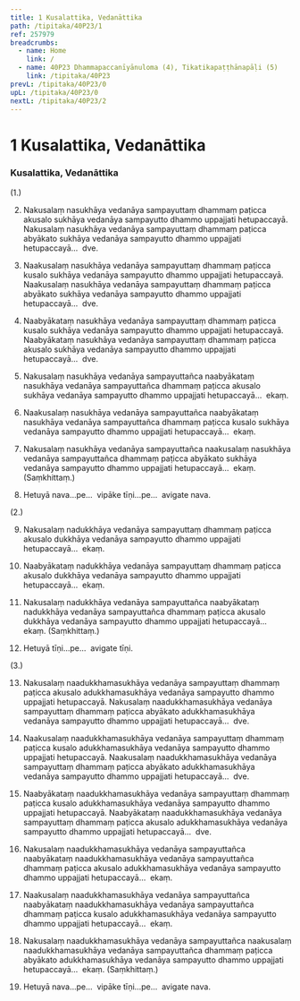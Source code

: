 ```yaml
---
title: 1 Kusalattika, Vedanāttika
path: /tipitaka/40P23/1
ref: 257979
breadcrumbs:
  - name: Home
    link: /
  - name: 40P23 Dhammapaccanīyānuloma (4), Tikatikapaṭṭhānapāḷi (5)
    link: /tipitaka/40P23
prevL: /tipitaka/40P23/0
upL: /tipitaka/40P23/0
nextL: /tipitaka/40P23/2
---
```


# 1 Kusalattika, Vedanāttika

### Kusalattika, Vedanāttika

(1.)

2. Nakusalaṃ nasukhāya vedanāya sampayuttaṃ dhammaṃ paṭicca akusalo sukhāya vedanāya sampayutto dhammo uppajjati hetupaccayā. Nakusalaṃ nasukhāya vedanāya sampayuttaṃ dhammaṃ paṭicca abyākato sukhāya vedanāya sampayutto dhammo uppajjati hetupaccayā…  dve.

3. Naakusalaṃ nasukhāya vedanāya sampayuttaṃ dhammaṃ paṭicca kusalo sukhāya vedanāya sampayutto dhammo uppajjati hetupaccayā. Naakusalaṃ nasukhāya vedanāya sampayuttaṃ dhammaṃ paṭicca abyākato sukhāya vedanāya sampayutto dhammo uppajjati hetupaccayā…  dve.

4. Naabyākataṃ nasukhāya vedanāya sampayuttaṃ dhammaṃ paṭicca kusalo sukhāya vedanāya sampayutto dhammo uppajjati hetupaccayā. Naabyākataṃ nasukhāya vedanāya sampayuttaṃ dhammaṃ paṭicca akusalo sukhāya vedanāya sampayutto dhammo uppajjati hetupaccayā…  dve.

5. Nakusalaṃ nasukhāya vedanāya sampayuttañca naabyākataṃ nasukhāya vedanāya sampayuttañca dhammaṃ paṭicca akusalo sukhāya vedanāya sampayutto dhammo uppajjati hetupaccayā…  ekaṃ.

6. Naakusalaṃ nasukhāya vedanāya sampayuttañca naabyākataṃ nasukhāya vedanāya sampayuttañca dhammaṃ paṭicca kusalo sukhāya vedanāya sampayutto dhammo uppajjati hetupaccayā…  ekaṃ.

7. Nakusalaṃ nasukhāya vedanāya sampayuttañca naakusalaṃ nasukhāya vedanāya sampayuttañca dhammaṃ paṭicca abyākato sukhāya vedanāya sampayutto dhammo uppajjati hetupaccayā…  ekaṃ. (Saṃkhittaṃ.)

8. Hetuyā nava…pe…  vipāke tīṇi…pe…  avigate nava.

(2.)

9. Nakusalaṃ nadukkhāya vedanāya sampayuttaṃ dhammaṃ paṭicca akusalo dukkhāya vedanāya sampayutto dhammo uppajjati hetupaccayā…  ekaṃ.

10. Naabyākataṃ nadukkhāya vedanāya sampayuttaṃ dhammaṃ paṭicca akusalo dukkhāya vedanāya sampayutto dhammo uppajjati hetupaccayā…  ekaṃ.

11. Nakusalaṃ nadukkhāya vedanāya sampayuttañca naabyākataṃ nadukkhāya vedanāya sampayuttañca dhammaṃ paṭicca akusalo dukkhāya vedanāya sampayutto dhammo uppajjati hetupaccayā…  ekaṃ. (Saṃkhittaṃ.)

12. Hetuyā tīṇi…pe…  avigate tīṇi.

(3.)

13. Nakusalaṃ naadukkhamasukhāya vedanāya sampayuttaṃ dhammaṃ paṭicca akusalo adukkhamasukhāya vedanāya sampayutto dhammo uppajjati hetupaccayā. Nakusalaṃ naadukkhamasukhāya vedanāya sampayuttaṃ dhammaṃ paṭicca abyākato adukkhamasukhāya vedanāya sampayutto dhammo uppajjati hetupaccayā…  dve.

14. Naakusalaṃ naadukkhamasukhāya vedanāya sampayuttaṃ dhammaṃ paṭicca kusalo adukkhamasukhāya vedanāya sampayutto dhammo uppajjati hetupaccayā. Naakusalaṃ naadukkhamasukhāya vedanāya sampayuttaṃ dhammaṃ paṭicca abyākato adukkhamasukhāya vedanāya sampayutto dhammo uppajjati hetupaccayā…  dve.

15. Naabyākataṃ naadukkhamasukhāya vedanāya sampayuttaṃ dhammaṃ paṭicca kusalo adukkhamasukhāya vedanāya sampayutto dhammo uppajjati hetupaccayā. Naabyākataṃ naadukkhamasukhāya vedanāya sampayuttaṃ dhammaṃ paṭicca akusalo adukkhamasukhāya vedanāya sampayutto dhammo uppajjati hetupaccayā…  dve.

16. Nakusalaṃ naadukkhamasukhāya vedanāya sampayuttañca naabyākataṃ naadukkhamasukhāya vedanāya sampayuttañca dhammaṃ paṭicca akusalo adukkhamasukhāya vedanāya sampayutto dhammo uppajjati hetupaccayā…  ekaṃ.

17. Naakusalaṃ naadukkhamasukhāya vedanāya sampayuttañca naabyākataṃ naadukkhamasukhāya vedanāya sampayuttañca dhammaṃ paṭicca kusalo adukkhamasukhāya vedanāya sampayutto dhammo uppajjati hetupaccayā…  ekaṃ.

18. Nakusalaṃ naadukkhamasukhāya vedanāya sampayuttañca naakusalaṃ naadukkhamasukhāya vedanāya sampayuttañca dhammaṃ paṭicca abyākato adukkhamasukhāya vedanāya sampayutto dhammo uppajjati hetupaccayā…  ekaṃ. (Saṃkhittaṃ.)

19. Hetuyā nava…pe…  vipāke tīṇi…pe…  avigate nava.



